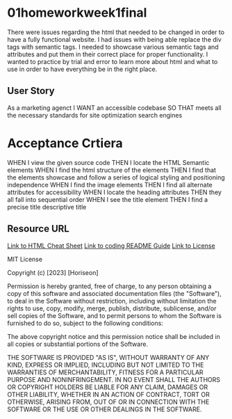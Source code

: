 # 01homeworkweek1final
There were issues regarding the html that needed to be changed in order to have a fully functional website. I had issues with being able replace the div tags with semantic tags. I needed to showcase various semantic tags and attributes and put them in their correct place for proper functionality. I wanted to practice by trial and error to learn more about html and what to use in order to have everything be in the right place.

## User Story 
As a marketing agenct I WANT an accessible codebase SO THAT meets all the necessary standards for site optimization search engines
# Acceptance Crtiera 
WHEN I view the given source code
THEN I locate the HTML Semantic elements
WHEN I find the html structure of the elements
THEN I find that the elements showcase and follow a series of logical styling and positioning independence
WHEN I find the image elements
THEN I find all alternate attributes for accessibility 
WHEN I locate the heading attributes
THEN they all fall into sequential order
WHEN I see the title element 
THEN I find a precise title descriptive title


## Resource URL 
[Link to HTML Cheat Sheet](https://coding-boot-camp.github.io/full-stack/html/html-cheatsheet)
[Link to coding README Guide](https://coding-boot-camp.github.io/full-stack/github/professional-readme-guide)
[Link to License](https://choosealicense.com/licenses/mit/)


MIT License

Copyright (c) [2023] [Horiseon]

Permission is hereby granted, free of charge, to any person obtaining a copy
of this software and associated documentation files (the "Software"), to deal
in the Software without restriction, including without limitation the rights
to use, copy, modify, merge, publish, distribute, sublicense, and/or sell
copies of the Software, and to permit persons to whom the Software is
furnished to do so, subject to the following conditions:

The above copyright notice and this permission notice shall be included in all
copies or substantial portions of the Software.

THE SOFTWARE IS PROVIDED "AS IS", WITHOUT WARRANTY OF ANY KIND, EXPRESS OR
IMPLIED, INCLUDING BUT NOT LIMITED TO THE WARRANTIES OF MERCHANTABILITY,
FITNESS FOR A PARTICULAR PURPOSE AND NONINFRINGEMENT. IN NO EVENT SHALL THE
AUTHORS OR COPYRIGHT HOLDERS BE LIABLE FOR ANY CLAIM, DAMAGES OR OTHER
LIABILITY, WHETHER IN AN ACTION OF CONTRACT, TORT OR OTHERWISE, ARISING FROM,
OUT OF OR IN CONNECTION WITH THE SOFTWARE OR THE USE OR OTHER DEALINGS IN THE
SOFTWARE.